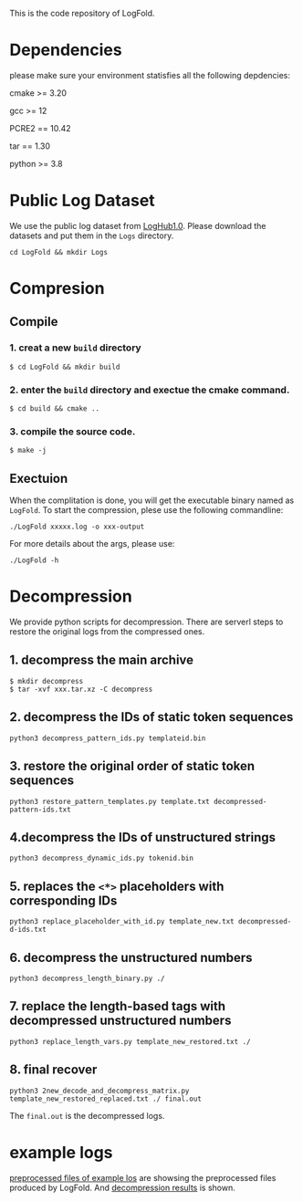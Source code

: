 This is the code repository of LogFold. 


# Dependencies
please make sure your environment statisfies all the following depdencies:


cmake >= 3.20

gcc >= 12

PCRE2 == 10.42

tar == 1.30

python >= 3.8


# Public Log Dataset
We use the public log dataset from [LogHub1.0](https://github.com/logpai/loghub).
Please download the datasets and put them in the `Logs` directory.
```
cd LogFold && mkdir Logs
```

# Compresion
## Compile 
### 1. creat a new ```build``` directory
```
$ cd LogFold && mkdir build
```

### 2. enter the ```build``` directory and exectue the cmake command.
```
$ cd build && cmake ..
```

### 3. compile the source code.
```
$ make -j
```


## Exectuion
When the complitation is done, you will get the executable binary named as ```LogFold```.
To start the compression, plese use the following commandline:
```
./LogFold xxxxx.log -o xxx-output
```
For more details about the args, please use:
```
./LogFold -h
```

# Decompression
We provide python scripts for decompression. 
There are serverl steps to restore the original logs from the compressed ones.
## 1. decompress the main archive
```
$ mkdir decompress
$ tar -xvf xxx.tar.xz -C decompress
```
## 2. decompress the IDs of static token sequences
```
python3 decompress_pattern_ids.py templateid.bin
```
## 3. restore the original order of static token sequences
```
python3 restore_pattern_templates.py template.txt decompressed-pattern-ids.txt
```

## 4.decompress the IDs of unstructured strings
```
python3 decompress_dynamic_ids.py tokenid.bin
```
## 5. replaces the ```<*>``` placeholders with corresponding IDs
```
python3 replace_placeholder_with_id.py template_new.txt decompressed-d-ids.txt
```

## 6. decompress the unstructured numbers
```
python3 decompress_length_binary.py ./
```

## 7. replace the length-based tags with decompressed unstructured numbers
```
python3 replace_length_vars.py template_new_restored.txt ./
```

## 8. final recover 
```
python3 2new_decode_and_decompress_matrix.py template_new_restored_replaced.txt ./ final.out
```
The `final.out` is the decompressed logs.

# example logs
[preprocessed files of example los](./example/) are showsing the preprocessed files produced by LogFold. 
And [decompression results](./example/compressed/decompress/) is shown.